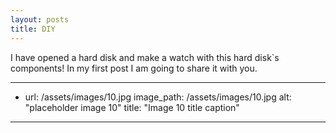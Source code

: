 ```yaml
---
layout: posts
title: DIY
---
```


 I have opened a hard disk and make a watch with this hard disk`s components!
 In my first post I am going to share it with you.

---

- url: /assets/images/10.jpg
    image_path: /assets/images/10.jpg
    alt: "placeholder image 10"
    title: "Image 10 title caption"

 ---



